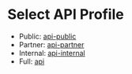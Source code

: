 # Select API Profile

- Public: [api-public](api-public.md)
- Partner: [api-partner](api-partner.md)
- Internal: [api-internal](api-internal.md)
- Full: [api](api.md)
